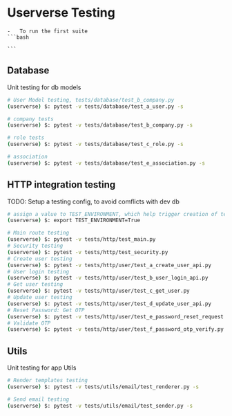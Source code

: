 # Userverse Testing

    -   To run the first suite 
    ```bash
    
    ```

## Database

Unit testing for db models

```bash
# User Model testing, tests/database/test_b_company.py
(userverse) $: pytest -v tests/database/test_a_user.py -s

# company tests
(userverse) $: pytest -v tests/database/test_b_company.py -s

# role tests
(userverse) $: pytest -v tests/database/test_c_role.py -s

# association
(userverse) $: pytest -v tests/database/test_e_association.py -s

```

## HTTP integration testing

TODO: Setup a testing config, to avoid comflicts with dev db

```bash
# assign a value to TEST_ENVIRONMENT, which help trigger creation of testing.db
(userverse) $: export TEST_ENVIRONMENT=True

# Main route testing
(userverse) $: pytest -v tests/http/test_main.py
# Security testing
(userverse) $: pytest -v tests/http/test_security.py
# Create user testing
(userverse) $: pytest -v tests/http/user/test_a_create_user_api.py
# User login testing
(userverse) $: pytest -v tests/http/user/test_b_user_login_api.py
# Get user testing
(userverse) $: pytest -v tests/http/user/test_c_get_user.py
# Update user testing
(userverse) $: pytest -v tests/http/user/test_d_update_user_api.py
# Reset Password: Get OTP
(userverse) $: pytest -v tests/http/user/test_e_password_reset_request.py
# Validate OTP
(userverse) $: pytest -v tests/http/user/test_f_password_otp_verify.py

```

## Utils

Unit testing for app Utils

```bash
# Render templates testing
(userverse) $: pytest -v tests/utils/email/test_renderer.py -s

# Send email testing
(userverse) $: pytest -v tests/utils/email/test_sender.py -s

```
